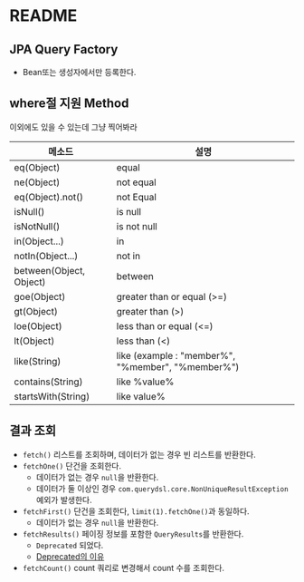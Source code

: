 # README

## JPA Query Factory

- Bean또는 생성자에서만 등록한다.

## where절 지원 Method
이외에도 있을 수 있는데 그냥 찍어봐라  

| 메소드                     | 설명                                                |
|-------------------------|---------------------------------------------------|
| eq(Object)              | equal                                             |
| ne(Object)              | not equal                                         |
| eq(Object).not()        | not Equal                                         |
| isNull()                | is null                                           |
| isNotNull()             | is not null                                       |
| in(Object...)           | in                                                |
| notIn(Object...)        | not in                                            |
| between(Object, Object) | between                                           |
| goe(Object)             | greater than or equal (>=)                        |
| gt(Object)              | greater than (>)                                  |
| loe(Object)             | less than or equal (<=)                           |
| lt(Object)              | less than (<)                                     |
| like(String)            | like (example : "member%", "%member", "%member%") |
| contains(String)        | like %value%                                      |
| startsWith(String)      | like value%                                       |


## 결과 조회
- `fetch()` 리스트를 조회하며, 데이터가 없는 경우 빈 리스트를 반환한다.
- `fetchOne()` 단건을 조회한다.
  - 데이터가 없는 경우 `null`을 반환한다.
  - 데이터가 둘 이상인 경우 `com.querydsl.core.NonUniqueResultException` 예외가 발생한다.
- `fetchFirst()` 단건을 조회한다, `limit(1).fetchOne()`과 동일하다.
  - 데이터가 없는 경우 `null`을 반환한다.
- `fetchResults()` 페이징 정보를 포함한 `QueryResults`를 반환한다.
  - `Deprecated` 되었다.
  - [Deprecated의 이유](https://velog.io/@nestour95/QueryDsl-fetchResults%EA%B0%80-deprecated-%EB%90%9C-%EC%9D%B4%EC%9C%A0)
- `fetchCount()` count 쿼리로 변경해서 count 수를 조회한다.